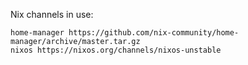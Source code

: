 Nix channels in use:

```
home-manager https://github.com/nix-community/home-manager/archive/master.tar.gz
nixos https://nixos.org/channels/nixos-unstable
```
